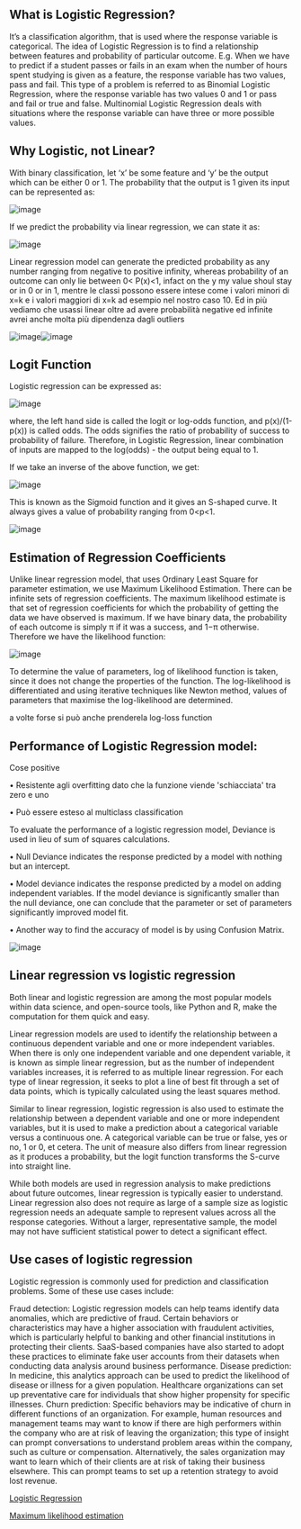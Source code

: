 ## What is Logistic Regression?
It’s a classification algorithm, that is used where the response variable is categorical. The idea of Logistic Regression is to find a relationship between features and probability of particular outcome.
E.g. When we have to predict if a student passes or fails in an exam when the number of hours spent studying is given as a feature, the response variable has two values, pass and fail.
This type of a problem is referred to as Binomial Logistic Regression, where the response variable has two values 0 and 1 or pass and fail or true and false. Multinomial Logistic Regression deals with situations where the response variable can have three or more possible values.
## Why Logistic, not Linear?
With binary classification, let ‘x’ be some feature and ‘y’ be the output which can be either 0 or 1. 
The probability that the output is 1 given its input can be represented as:

![image](https://github.com/NicolaChiesa/ML-Training/assets/89846244/ffa1bea5-4dda-4bc7-8abf-6c580fb59d93)


If we predict the probability via linear regression, we can state it as:


![image](https://github.com/NicolaChiesa/ML-Training/assets/89846244/ec99ebbf-e1ae-411d-a994-f1c5af8858d2)

Linear regression model can generate the predicted probability as any number ranging from negative to positive infinity, whereas probability of an outcome can only lie between 0< P(x)<1, infact on the y my value shoul stay or in 0 or in 1, mentre le classi possono essere intese come i valori minori di x=k e i valori maggiori di x=k ad esempio nel nostro caso 10. Ed in più vediamo che usassi linear oltre ad avere probabilità negative ed infinite avrei anche molta più dipendenza dagli outliers

![image](https://github.com/NicolaChiesa/ML-Training/assets/89846244/1c3e48b1-f24b-4f67-89d9-689972c2892b)![image](https://github.com/NicolaChiesa/ML-Training/assets/89846244/4168f115-aa52-446c-b8d2-909f1edab85c)
## Logit Function
Logistic regression can be expressed as:

![image](https://github.com/NicolaChiesa/ML-Training/assets/89846244/305a7cd1-bf9e-4d0b-9559-2c4c01d4d12e)


where, the left hand side is called the logit or log-odds function, and p(x)/(1-p(x)) is called odds.
The odds signifies the ratio of probability of success to probability of failure. Therefore, in Logistic Regression, linear combination of inputs are mapped to the log(odds) - the output being equal to 1.

If we take an inverse of the above function, we get:

![image](https://github.com/NicolaChiesa/ML-Training/assets/89846244/4fb4f45b-21c3-4b41-abac-07023798a7b0)

This is known as the Sigmoid function and it gives an S-shaped curve. It always gives a value of probability ranging from 0<p<1.

![image](https://github.com/NicolaChiesa/ML-Training/assets/89846244/5752bd5e-0985-46a4-95a9-461c0a1eb108)

## Estimation of Regression Coefficients
Unlike linear regression model, that uses Ordinary Least Square for parameter estimation, we use Maximum Likelihood Estimation. 
There can be infinite sets of regression coefficients. The maximum likelihood estimate is that set of regression coefficients for which the probability of getting the data we have observed is maximum. 
If we have binary data, the probability of each outcome is simply π if it was a success, and 1−π otherwise. Therefore we have the likelihood function:

![image](https://github.com/NicolaChiesa/ML-Training/assets/89846244/709d458a-028f-494b-a3bb-6c85e930854f)

To determine the value of parameters, log of likelihood function is taken, since it does not change the properties of the function. 
The log-likelihood is differentiated and using iterative techniques like Newton method, values of parameters that maximise the log-likelihood are determined.

a volte forse si può anche prenderela log-loss function

## Performance of Logistic Regression model:

Cose positive

• Resistente agli overfitting dato che la funzione viende 'schiacciata' tra zero e uno 

• Può essere esteso al multiclass classification 

 
To evaluate the performance of a logistic regression model, Deviance is used in lieu of sum of squares calculations.

• Null Deviance indicates the response predicted by a model with nothing but an intercept.

• Model deviance indicates the response predicted by a model on adding independent variables. If the model deviance is significantly smaller than the null deviance, one can conclude that the parameter or set of parameters significantly improved model fit.

• Another way to find the accuracy of model is by using Confusion Matrix.


![image](https://github.com/NicolaChiesa/ML-Training/assets/89846244/aa41a2bf-1fd7-4af3-8693-f344fe1bbaba)


## Linear regression vs logistic regression
Both linear and logistic regression are among the most popular models within data science, and open-source tools, like Python and R, make the computation for them quick and easy.

Linear regression models are used to identify the relationship between a continuous dependent variable and one or more independent variables. When there is only one independent variable and one dependent variable, it is known as simple linear regression, but as the number of independent variables increases, it is referred to as multiple linear regression. For each type of linear regression, it seeks to plot a line of best fit through a set of data points, which is typically calculated using the least squares method.

Similar to linear regression, logistic regression is also used to estimate the relationship between a dependent variable and one or more independent variables, but it is used to make a prediction about a categorical variable versus a continuous one. A categorical variable can be true or false, yes or no, 1 or 0, et cetera. The unit of measure also differs from linear regression as it produces a probability, but the logit function transforms the S-curve into straight line.  

While both models are used in regression analysis to make predictions about future outcomes, linear regression is typically easier to understand. Linear regression also does not require as large of a sample size as logistic regression needs an adequate sample to represent values across all the response categories. Without a larger, representative sample, the model may not have sufficient statistical power to detect a significant effect.

## Use cases of logistic regression
Logistic regression is commonly used for prediction and classification problems. Some of these use cases include:

Fraud detection: Logistic regression models can help teams identify data anomalies, which are predictive of fraud. Certain behaviors or characteristics may have a higher association with fraudulent activities, which is particularly helpful to banking and other financial institutions in protecting their clients. SaaS-based companies have also started to adopt these practices to eliminate fake user accounts from their datasets when conducting data analysis around business performance.
Disease prediction: In medicine, this analytics approach can be used to predict the likelihood of disease or illness for a given population. Healthcare organizations can set up preventative care for individuals that show higher propensity for specific illnesses.
Churn prediction: Specific behaviors may be indicative of churn in different functions of an organization. For example, human resources and management teams may want to know if there are high performers within the company who are at risk of leaving the organization; this type of insight can prompt conversations to understand problem areas within the company, such as culture or compensation. Alternatively, the sales organization may want to learn which of their clients are at risk of taking their business elsewhere. This can prompt teams to set up a retention strategy to avoid lost revenue.

[Logistic Regression](https://medium.com/data-science-group-iitr/logistic-regression-simplified-9b4efe801389)

[Maximum likelihood estimation](https://towardsdatascience.com/probability-concepts-explained-maximum-likelihood-estimation-c7b4342fdbb1)


